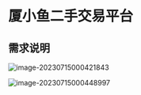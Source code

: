 # 厦小鱼二手交易平台

## 需求说明

![image-20230715000421843](C:\Users\26401\AppData\Roaming\Typora\typora-user-images\image-20230715000421843.png)

![image-20230715000448997](C:\Users\26401\AppData\Roaming\Typora\typora-user-images\image-20230715000448997.png)